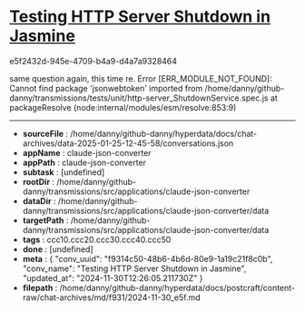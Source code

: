 # [Testing HTTP Server Shutdown in Jasmine](https://claude.ai/chat/f9314c50-48b6-4b6d-80e9-1a19c21f8c0b)

e5f2432d-945e-4709-b4a9-d4a7a9328464

same question again, this time re. 
Error [ERR_MODULE_NOT_FOUND]: Cannot find package 'jsonwebtoken' imported from /home/danny/github-danny/transmissions/tests/unit/http-server_ShutdownService.spec.js
    at packageResolve (node:internal/modules/esm/resolve:853:9)

---

* **sourceFile** : /home/danny/github-danny/hyperdata/docs/chat-archives/data-2025-01-25-12-45-58/conversations.json
* **appName** : claude-json-converter
* **appPath** : claude-json-converter
* **subtask** : [undefined]
* **rootDir** : /home/danny/github-danny/transmissions/src/applications/claude-json-converter
* **dataDir** : /home/danny/github-danny/transmissions/src/applications/claude-json-converter/data
* **targetPath** : /home/danny/github-danny/transmissions/src/applications/claude-json-converter/data
* **tags** : ccc10.ccc20.ccc30.ccc40.ccc50
* **done** : [undefined]
* **meta** : {
  "conv_uuid": "f9314c50-48b6-4b6d-80e9-1a19c21f8c0b",
  "conv_name": "Testing HTTP Server Shutdown in Jasmine",
  "updated_at": "2024-11-30T12:26:05.211730Z"
}
* **filepath** : /home/danny/github-danny/hyperdata/docs/postcraft/content-raw/chat-archives/md/f931/2024-11-30_e5f.md